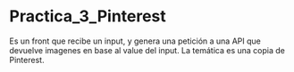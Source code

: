# Practica_3_Pinterest
Es un front que recibe un input, y genera una petición a una API que devuelve imagenes en base al value del input. La temática es una copia de Pinterest.
